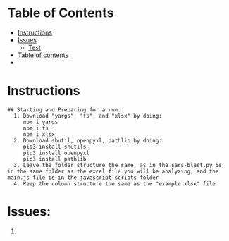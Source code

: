 # Table of Contents
   * [Instructions](#instructions)
   * [Issues](#issues)
      * [Test](#test)
   * [Table of contents](#table-of-contents)
   * 

# Instructions
	## Starting and Preparing for a run: 
      1. Download "yargs", "fs", and "xlsx" by doing:
         npm i yargs
         npm i fs
         npm i xlsx
      2. Download shutil, openpyxl, pathlib by doing:
         pip3 install shutils
         pip3 install openpyxl
         pip3 install pathlib
      3. Leave the folder structure the same, as in the sars-blast.py is in the same folder as the excel file you will be analyzing, and the main.js file is in the javascript-scripts folder
      4. Keep the column structure the same as the "example.xlsx" file

# Issues:
   1. 

